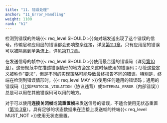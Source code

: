 ```yaml
---
title: "11. 错误处理"
anchor: "11_Error_Handling"
weight: 1100
rank: "h1"
---
```


检测到错误的终端{{< req_level SHOULD >}}向对端发送出现了这个错误的信号。传输层和应用层的错误都会影响整条连接，详见[第11.1章]()。只有应用层的错误可以被隔离到单条流上，详见[第11.2章]()。

在发送信号的帧中{{< req_level SHOULD >}}使用最合适的错误码（详见[第10章]()）。这份规范中在描述错误情形的地方会定义这时候使用的错误码；尽管这些定义被称作”要求“，但是不同的实现策略可能导致最终报告不同的错误。特别是，终端在检测到错误情形时，{{< req_level MAY >}}使用任何适用的错误码；通用的错误码（比如`PROTOCOL_VIOLATION`（协议违背）或`INTERNAL_ERROR`（内部错误））总是可以用在其他错误码可以用的地方。

对于可以使用**连接关闭帧**或**流重置帧**来发送信号的错误，不适合使用无状态重置（[第10.3章]()）。具有足够的状态数据来在连接上发送帧的终端{{< req_level MUST_NOT >}}使用无状态重置。
